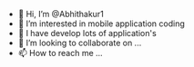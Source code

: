 - 👋 Hi, I’m @Abhithakur1
- 👀 I’m interested in mobile application coding
- 🌱 I have develop lots of application's 
- 💞️ I’m looking to collaborate on ...
- 📫 How to reach me ...

<!---
Abhithakur1/Abhithakur1 is a ✨ special ✨ repository because its `README.md` (this file) appears on your GitHub profile.
You can click the Preview link to take a look at your changes.
--->
